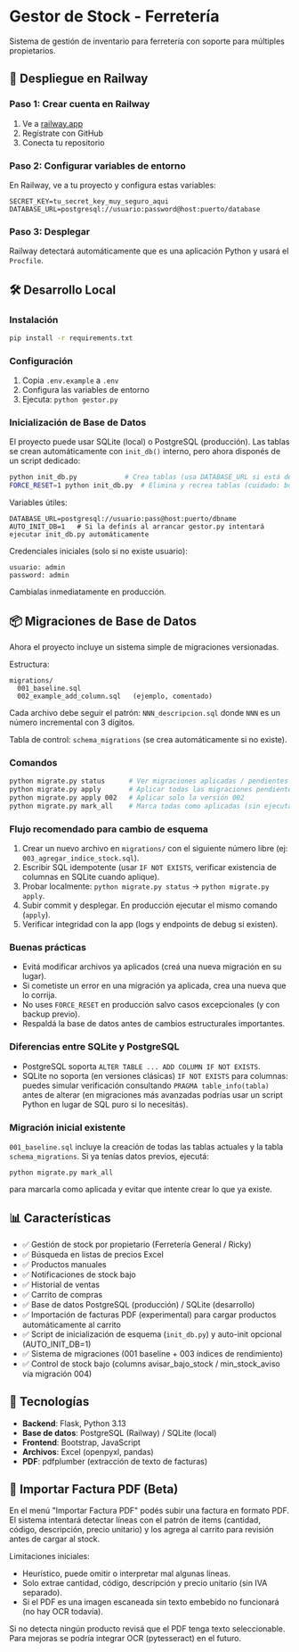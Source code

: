 # Gestor de Stock - Ferretería

Sistema de gestión de inventario para ferretería con soporte para múltiples propietarios.

## 🚀 Despliegue en Railway

### Paso 1: Crear cuenta en Railway
1. Ve a [railway.app](https://railway.app)
2. Regístrate con GitHub
3. Conecta tu repositorio

### Paso 2: Configurar variables de entorno
En Railway, ve a tu proyecto y configura estas variables:

```
SECRET_KEY=tu_secret_key_muy_seguro_aqui
DATABASE_URL=postgresql://usuario:password@host:puerto/database
```

### Paso 3: Desplegar
Railway detectará automáticamente que es una aplicación Python y usará el `Procfile`.

## 🛠️ Desarrollo Local

### Instalación
```bash
pip install -r requirements.txt
```

### Configuración
1. Copia `.env.example` a `.env`
2. Configura las variables de entorno
3. Ejecuta: `python gestor.py`

### Inicialización de Base de Datos
El proyecto puede usar SQLite (local) o PostgreSQL (producción). Las tablas se crean automáticamente con `init_db()` interno, pero ahora disponés de un script dedicado:

```bash
python init_db.py            # Crea tablas (usa DATABASE_URL si está definida, sino SQLite)
FORCE_RESET=1 python init_db.py  # Elimina y recrea tablas (cuidado: borra datos)
```

Variables útiles:
```
DATABASE_URL=postgresql://usuario:pass@host:puerto/dbname
AUTO_INIT_DB=1   # Si la definís al arrancar gestor.py intentará ejecutar init_db.py automáticamente
```

Credenciales iniciales (solo si no existe usuario):
```
usuario: admin
password: admin
```
Cambialas inmediatamente en producción.

## 📦 Migraciones de Base de Datos

Ahora el proyecto incluye un sistema simple de migraciones versionadas.

Estructura:
```
migrations/
  001_baseline.sql
  002_example_add_column.sql   (ejemplo, comentado)
```
Cada archivo debe seguir el patrón: `NNN_descripcion.sql` donde `NNN` es un número incremental con 3 dígitos.

Tabla de control: `schema_migrations` (se crea automáticamente si no existe).

### Comandos

```bash
python migrate.py status      # Ver migraciones aplicadas / pendientes
python migrate.py apply       # Aplicar todas las migraciones pendientes
python migrate.py apply 002   # Aplicar solo la versión 002
python migrate.py mark_all    # Marca todas como aplicadas (sin ejecutar) ⚠️
```

### Flujo recomendado para cambio de esquema
1. Crear un nuevo archivo en `migrations/` con el siguiente número libre (ej: `003_agregar_indice_stock.sql`).
2. Escribir SQL idempotente (usar `IF NOT EXISTS`, verificar existencia de columnas en SQLite cuando aplique).
3. Probar localmente: `python migrate.py status` → `python migrate.py apply`.
4. Subir commit y desplegar. En producción ejecutar el mismo comando (`apply`).
5. Verificar integridad con la app (logs y endpoints de debug si existen).

### Buenas prácticas
- Evitá modificar archivos ya aplicados (creá una nueva migración en su lugar).
- Si cometiste un error en una migración ya aplicada, crea una nueva que lo corrija.
- No uses `FORCE_RESET` en producción salvo casos excepcionales (y con backup previo).
- Respaldá la base de datos antes de cambios estructurales importantes.

### Diferencias entre SQLite y PostgreSQL
- PostgreSQL soporta `ALTER TABLE ... ADD COLUMN IF NOT EXISTS`.
- SQLite no soporta (en versiones clásicas) `IF NOT EXISTS` para columnas: puedes simular verificación consultando `PRAGMA table_info(tabla)` antes de alterar (en migraciones más avanzadas podrías usar un script Python en lugar de SQL puro si lo necesitás).

### Migración inicial existente
`001_baseline.sql` incluye la creación de todas las tablas actuales y la tabla `schema_migrations`. Si ya tenías datos previos, ejecutá:
```
python migrate.py mark_all
```
para marcarla como aplicada y evitar que intente crear lo que ya existe.

## 📊 Características

- ✅ Gestión de stock por propietario (Ferretería General / Ricky)
- ✅ Búsqueda en listas de precios Excel
- ✅ Productos manuales
- ✅ Notificaciones de stock bajo
- ✅ Historial de ventas
- ✅ Carrito de compras
- ✅ Base de datos PostgreSQL (producción) / SQLite (desarrollo)
- ✅ Importación de facturas PDF (experimental) para cargar productos automáticamente al carrito
- ✅ Script de inicialización de esquema (`init_db.py`) y auto-init opcional (AUTO_INIT_DB=1)
- ✅ Sistema de migraciones (001 baseline + 003 índices de rendimiento)
- ✅ Control de stock bajo (columns avisar_bajo_stock / min_stock_aviso vía migración 004)

## 🔧 Tecnologías

- **Backend**: Flask, Python 3.13
- **Base de datos**: PostgreSQL (Railway) / SQLite (local)
- **Frontend**: Bootstrap, JavaScript
- **Archivos**: Excel (openpyxl, pandas)
- **PDF**: pdfplumber (extracción de texto de facturas)

## 🧪 Importar Factura PDF (Beta)

En el menú "Importar Factura PDF" podés subir una factura en formato PDF. El sistema intentará detectar líneas con el patrón de items (cantidad, código, descripción, precio unitario) y los agrega al carrito para revisión antes de cargar al stock.

Limitaciones iniciales:
- Heurístico, puede omitir o interpretar mal algunas líneas.
- Solo extrae cantidad, código, descripción y precio unitario (sin IVA separado).
- Si el PDF es una imagen escaneada sin texto embebido no funcionará (no hay OCR todavía).

Si no detecta ningún producto revisá que el PDF tenga texto seleccionable. Para mejoras se podría integrar OCR (pytesseract) en el futuro.
